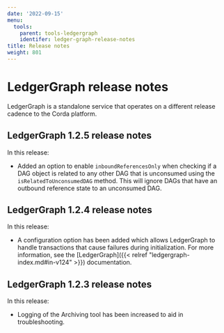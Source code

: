 ```yaml
---
date: '2022-09-15'
menu:
  tools:
    parent: tools-ledgergraph
    identifer: ledger-graph-release-notes
title: Release notes
weight: 801
---
```


# LedgerGraph release notes

LedgerGraph is a standalone service that operates on a different release cadence to the Corda platform. 

## LedgerGraph 1.2.5 release notes

In this release:

* Added an option to enable `inboundReferencesOnly` when checking if a DAG object is related to any other DAG that is unconsumed using the `isRelatedToUnconsumedDAG` method. This will ignore DAGs that have an outbound reference state to an unconsumed DAG.

## LedgerGraph 1.2.4 release notes

In this release:

* A configuration option has been added which allows LedgerGraph to handle transactions that cause failures during initialization. For more information, see the [LedgerGraph]({{< relref "ledgergraph-index.md#in-v124" >}}) documentation.

## LedgerGraph 1.2.3 release notes
 
In this release:

* Logging of the Archiving tool has been increased to aid in troubleshooting.